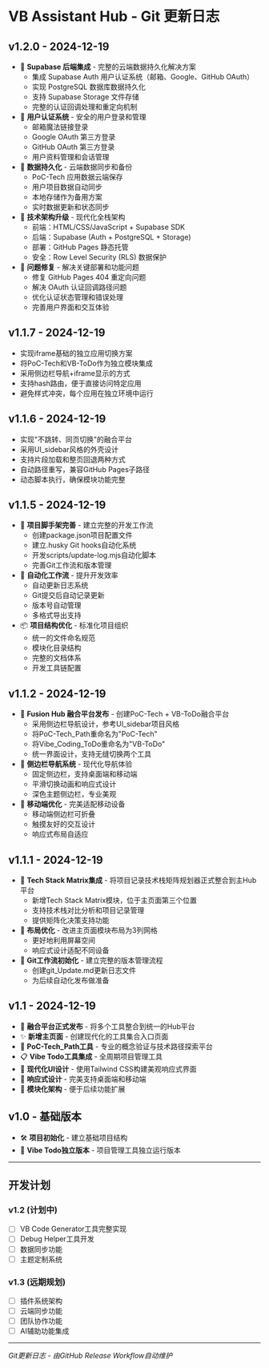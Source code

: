 # VB Assistant Hub - Git 更新日志

## v1.2.0 - 2024-12-19
* 🚀 **Supabase 后端集成** - 完整的云端数据持久化解决方案
  - 集成 Supabase Auth 用户认证系统（邮箱、Google、GitHub OAuth）
  - 实现 PostgreSQL 数据库数据持久化
  - 支持 Supabase Storage 文件存储
  - 完整的认证回调处理和重定向机制
* 🔐 **用户认证系统** - 安全的用户登录和管理
  - 邮箱魔法链接登录
  - Google OAuth 第三方登录
  - GitHub OAuth 第三方登录
  - 用户资料管理和会话管理
* 💾 **数据持久化** - 云端数据同步和备份
  - PoC-Tech 应用数据云端保存
  - 用户项目数据自动同步
  - 本地存储作为备用方案
  - 实时数据更新和状态同步
* 🔧 **技术架构升级** - 现代化全栈架构
  - 前端：HTML/CSS/JavaScript + Supabase SDK
  - 后端：Supabase (Auth + PostgreSQL + Storage)
  - 部署：GitHub Pages 静态托管
  - 安全：Row Level Security (RLS) 数据保护
* 🎯 **问题修复** - 解决关键部署和功能问题
  - 修复 GitHub Pages 404 重定向问题
  - 解决 OAuth 认证回调路径问题
  - 优化认证状态管理和错误处理
  - 完善用户界面和交互体验

## v1.1.7 - 2024-12-19
* 实现iframe基础的独立应用切换方案
* 将PoC-Tech和VB-ToDo作为独立模块集成
* 采用侧边栏导航+iframe显示的方式
* 支持hash路由，便于直接访问特定应用
* 避免样式冲突，每个应用在独立环境中运行

## v1.1.6 - 2024-12-19
* 实现"不跳转、同页切换"的融合平台
* 采用UI_sidebar风格的外壳设计
* 支持片段加载和整页回退两种方式
* 自动路径重写，兼容GitHub Pages子路径
* 动态脚本执行，确保模块功能完整

## v1.1.5 - 2024-12-19
* 🚀 **项目脚手架完善** - 建立完整的开发工作流
  - 创建package.json项目配置文件
  - 建立.husky Git hooks自动化系统
  - 开发scripts/update-log.mjs自动化脚本
  - 完善Git工作流和版本管理
* 🔧 **自动化工作流** - 提升开发效率
  - 自动更新日志系统
  - Git提交后自动记录更新
  - 版本号自动管理
  - 多格式导出支持
* 📦 **项目结构优化** - 标准化项目组织
  - 统一的文件命名规范
  - 模块化目录结构
  - 完整的文档体系
  - 开发工具链配置

## v1.1.2 - 2024-12-19
* 🎉 **Fusion Hub 融合平台发布** - 创建PoC-Tech + VB-ToDo融合平台
  - 采用侧边栏导航设计，参考UI_sidebar项目风格
  - 将PoC-Tech_Path重命名为"PoC-Tech"
  - 将Vibe_Coding_ToDo重命名为"VB-ToDo"
  - 统一界面设计，支持无缝切换两个工具
* 🔧 **侧边栏导航系统** - 现代化导航体验
  - 固定侧边栏，支持桌面端和移动端
  - 平滑切换动画和响应式设计
  - 深色主题侧边栏，专业美观
* 📱 **移动端优化** - 完美适配移动设备
  - 移动端侧边栏可折叠
  - 触摸友好的交互设计
  - 响应式布局自适应

## v1.1.1 - 2024-12-19
* 🔧 **Tech Stack Matrix集成** - 将项目记录技术栈矩阵规划器正式整合到主Hub平台
  - 新增Tech Stack Matrix模块，位于主页面第三个位置
  - 支持技术栈对比分析和项目记录管理
  - 提供矩阵化决策支持功能
* 📐 **布局优化** - 改进主页面模块布局为3列网格
  - 更好地利用屏幕空间
  - 响应式设计适配不同设备
* 🔧 **Git工作流初始化** - 建立完整的版本管理流程
  - 创建git_Update.md更新日志文件
  - 为后续自动化发布做准备

## v1.1 - 2024-12-19
* 🎉 **融合平台正式发布** - 将多个工具整合到统一的Hub平台
* ✨ **新增主页面** - 创建现代化的工具集合入口页面
* 🔧 **PoC-Tech_Path工具** - 专业的概念验证与技术路径探索平台
* 📋 **Vibe Todo工具集成** - 全周期项目管理工具
* 🎨 **现代化UI设计** - 使用Tailwind CSS构建美观响应式界面
* 📱 **响应式设计** - 完美支持桌面端和移动端
* 🔧 **模块化架构** - 便于后续功能扩展

## v1.0 - 基础版本
* 🛠️ **项目初始化** - 建立基础项目结构
* 📝 **Vibe Todo独立版本** - 项目管理工具独立运行版本

---

## 开发计划

### v1.2 (计划中)
- [ ] VB Code Generator工具完整实现
- [ ] Debug Helper工具开发
- [ ] 数据同步功能
- [ ] 主题定制系统

### v1.3 (远期规划)
- [ ] 插件系统架构
- [ ] 云端同步功能
- [ ] 团队协作功能
- [ ] AI辅助功能集成

---

*Git更新日志 - 由GitHub Release Workflow自动维护*


